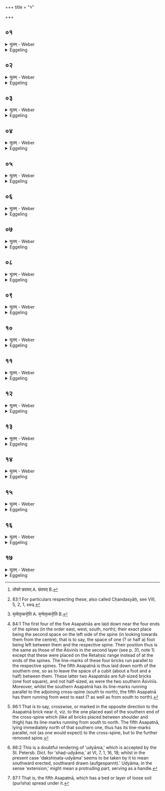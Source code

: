 +++
title = "१"

+++






##  ०१
<details><summary>मूलम् - Weber</summary>

पञ्चमीं चि᳘तिमु᳘पदधाति॥  
एतद्वै᳘ देवा᳘श्चतुर्थीं चि᳘तिं चित्वा᳘ समा᳘रोहन्य᳘दूर्ध्व᳘मन्त᳘रिक्षादर्वाची᳘नं दिवस्त᳘देव त᳘त्संस्कृ᳘त्य समा᳘रोहन्॥
</details>

<details><summary>Eggeling</summary>

1. He lays down the fifth layer. For now, having laid down the fourth layer, the gods mounted it,--having completed what is above the air, and below the sky, they mounted it.
</details>


##  ०२
<details><summary>मूलम् - Weber</summary>

ते ऽब्रुवन्॥  
चेत᳘यध्वमि᳘ति चि᳘तिमिछते᳘ति वाव त᳘दब्रुवन्नित᳘ ऊर्ध्व᳘मिछते᳘ति ते᳘ चेत᳘यमाना दि᳘वमेव᳘ विरा᳘जम् पञ्चमीं चि᳘तिमपश्यंस्ते᳘भ्य एष᳘ लोॗको ऽछन्दयत् [^wbr_1] ॥  

[^wbr_1]: लोको छदयत् A. छंदयत् B.
</details>

<details><summary>Eggeling</summary>

2. They spake, 'Meditate ye (cetay)!' whereby, doubtless, they meant to say, 'Seek ye a layer (citi)! Seek ye from hence upwards!' Whilst meditating, they saw that fifth layer, the far-shining heaven: that world pleased them.
</details>


##  ०३
<details><summary>मूलम् - Weber</summary>

ते ऽकामयन्त॥  
असपत्न᳘मिमं᳘ लोक᳘मनुपबाधं᳘ कुर्वीमही᳘तिॗ ते ऽब्रुवन्नु᳘प त᳘ज्जानीत य᳘थेमं᳘ लोक᳘मसपत्न᳘मनुपबाधं᳘ कर᳘वामहा इ᳘तिॗ ते ऽब्रुवंश्चेत᳘यध्वमि᳘ति चि᳘तिमिछते᳘ति वाव त᳘दब्रुवंस्त᳘दिछत य᳘थेमं लोक᳘मसपत्न᳘मनुपबाधं᳘ कर᳘वामहा इ᳘ति॥
</details>

<details><summary>Eggeling</summary>

3. They desired, 'Would that we could make that world foeless, undisturbed!' They spake, 'Think ye upon this, how we shall make this world

foeless, undisturbed!' They spake, 'Meditate ye!' whereby, indeed, they meant to say, 'Seek ye a layer! Seek ye how we shall make this world foeless, undisturbed!'
</details>


##  ०४
<details><summary>मूलम् - Weber</summary>

ते᳘ चेत᳘यमानाः॥  
एता इ᳘ष्टका अपश्यन्नसपत्नास्ता उ᳘पादधत ता᳘भिरेतं᳘ लोक᳘मसपत्न᳘मनुपबाध᳘मकुर्वत तद्य᳘देता᳘भिरिमं᳘ लोक᳘मसपत्न᳘मनुपबाधम᳘कुर्वत त᳘स्मादेता᳘ असपत्नास्त᳘थेॗवैतद्य᳘जमानो य᳘देता᳘ उपद᳘धात᳘मेॗवैत᳘ल्लोक᳘मसपत्न᳘मनुपबाधं᳘ कुरुते सर्व᳘त उ᳘पदधाति सर्व᳘त एॗवैत᳘देतं᳘ लोक᳘मसपत्न᳘मनुपबाधं᳘ कुरुते परार्ध उ᳘पदधाति स᳘र्वमेॗवैत᳘देतं᳘ लोक᳘मसपत्न᳘मनुपवाधं᳘ कुरुते॥
</details>

<details><summary>Eggeling</summary>

4. Whilst meditating, they saw these Asapatnā ('foeless') bricks; they laid them down, and by means of them they made that world foeless, undisturbed; and because by means of them they made that world foeless, undisturbed, these (are called) Asapatnās. And in like manner does the Sacrificer, by laying them down, now make that world foeless, undisturbed. On all (four) sides he lays them down: on all sides he thus makes that world foeless, undisturbed. He places them on the other side: he thereby makes that whole world foe-less, undisturbed.
</details>


##  ०५
<details><summary>मूलम् - Weber</summary>

अ᳘थ विरा᳘ज उ᳘पदधाति॥  
एषा वै सा᳘ विराड्यां त᳘द्देवा᳘ विरा᳘जम् पञ्चमीं चि᳘तिम᳘पश्यंस्ता द᳘श-दशो᳘पदधाति द᳘शाक्षरा विरा᳘ड्विरा᳘डेषा चि᳘विः सर्व᳘त उ᳘पदधाति यो वा ए᳘कस्यां दिशि᳘ विरा᳘जति न वै स वि᳘राजति यो वाव स᳘र्वासु दिक्षु᳘ विरा᳘जति स᳘ एव वि᳘राजति॥
</details>

<details><summary>Eggeling</summary>

5. He then lays down the Virājs [^egg_168] (far-shining bricks): this Virāj, indeed, is that far-shining (virāj) fifth layer which the gods saw. He lays them down by tens: the Virāj (metre) consists of ten syllables, and this layer is 'virāj.' He places them on every side; for he who shines (rules) in one direction only, does not shine far and wide, but whosoever shines in all directions, he alone shines far and wide.

[^egg_168]: 83:1 For particulars respecting these, also called Cḥandasyāḥ, see VIII, 5, 2, 1, seq.
</details>


##  ०६
<details><summary>मूलम् - Weber</summary>

य᳘द्वेॗवैता᳘ असपत्ना᳘ उपद᳘धाति॥  
एतद्वै᳘ प्रजा᳘पतिमेत᳘स्मिन्नात्म᳘नः प्र᳘तिहिते सर्व᳘तः पाप्मो᳘पायतत स᳘ एता इ᳘ष्टका अपश्यदसपत्नास्ता उ᳘पाधत्त ता᳘भिस्त᳘म् पाप्मा᳘नम᳘पाहत पाप्मा वै᳘ सप᳘त्नस्तद्य᳘देता᳘भिः पाप्मा᳘नᳫं सप᳘त्नमपा᳘हत त᳘स्मादेता᳘ असपत्नाः᳟॥
</details>

<details><summary>Eggeling</summary>

6. And as to why he lays down those Asapatnās. Now at that time, when that (part) of his body had been restored, evil beset Prajāpati on every side. He saw those foeless bricks, and laid them down, and by means of them he drove off evil, for foe means evil; and because, by means of them he drove off the foe, evil, therefore they are (called) 'foeless' (bricks).
</details>


##  ०७
<details><summary>मूलम् - Weber</summary>

तद्वा᳘ एत᳘त्क्रियते॥  
य᳘द्देवा अ᳘कुर्वन्निॗदं न्विमᳫं स᳘ पाप्मा नो᳘पयतते यॗत्त्वेत᳘त्करो᳘ति [^wbr_2] य᳘द्देवा अ᳘कुर्वंस्त᳘त्करवाणीत्य᳘थो य᳘ एव᳘ पाप्मा यः᳘ सप᳘त्नस्त᳘मेता᳘भिर᳘पहते तद्य᳘देता᳘भिः पाप्मा᳘नᳫं सप᳘त्नमपहते त᳘स्मादेता᳘ असपत्नाः᳘ सर्व᳘त उ᳘पदधाति सर्व᳘त एॗवैत᳘त्पाप्मा᳘नᳫं सप᳘त्नम᳘पहते परार्ध उ᳘पदधाति स᳘र्वस्मादेॗवैत᳘दात्म᳘नः पाप्मा᳘नᳫं सप᳘त्नम᳘पहते॥  

[^wbr_2]: य᳘त्वेत᳘त्करो᳘ति A. य᳘न्वेत᳘त्करो᳘ति B.
</details>

<details><summary>Eggeling</summary>

7. And what the gods did, the same is done now. Evil, indeed, does not now beset this (Sacrificer), but when he now does this, it is that he wants to do what the gods did; and he thereby drives off whatever evil, whatever foe besets him; and because, by means of them, he drives off the foe, evil, therefore they are (called) the 'foeless' (bricks). He places them on every side: he thereby drives off the foe, evil, on every side. He places them on the other side: from his whole self he thereby drives off the foe, evil.
</details>


##  ०८
<details><summary>मूलम् - Weber</summary>

स᳘ पुर᳘स्तादु᳘पदधाति॥  
अ᳘ग्ने जातान्प्र᳘णुदा नः सप᳘त्नानि᳘ति य᳘थैव य᳘जुस्त᳘था ब᳘न्धुर᳘थ पश्चात्स᳘हसा जातान्प्र᳘णुदा नः सप᳘त्नानि᳘ति य᳘थैव य᳘जुस्त᳘था ब᳘न्धुः॥
</details>

<details><summary>Eggeling</summary>

8. He lays down (one) in front [^egg_169], with (Vāj. S. XV, 1), 'O Agni, drive away the foes of ours that are born, drive back those unborn, O knower of beings! cheer us, kindly and un-frowning! may we be in thy threefold-sheltering, steadfast protection!' as the text so the sense. Then behind, with (Vāj. S. XV, 2), 'With might drive away the foes of ours that are born,

[^egg_169]: 84:1 The first four of the five Asapatnās are laid down near the four ends of the spines (in the order east, west, south, north); their exact place being the second space on the left side of the spine (in looking towards them from the centre), that is to say, the space of one (? or half a) foot being left between them and the respective spine. Their position thus is the same as those of the Āśvinīs in the second layer (see p. 31, note 1) except that these were placed on the Retaḥsic range instead of at the ends of the spines. The line-marks of these four bricks run parallel to the respective spines. The fifth Asapatnā is thus laid down north of the southern one, so as to leave the space of a cubit (about a foot and a half) between them. These latter two Asapatnās are full-sized bricks (one foot square), and not half-sized, as were the two southern Āśvinīs. Moreover, whilst the southern Asapatnā has its line-marks running parallel to the adjoining cross-spine (south to north), the fifth Asapatnā has them running from west to east (? as well as from south to north).

drive back, O knower of beings, those unborn! cheer us with kindly feeling! may we prevail! drive off our foes!' as the text so the sense.
</details>


##  ०९
<details><summary>मूलम् - Weber</summary>

सा या᳘ पुर᳘स्तादग्निः सा᳟॥  
या᳘ पश्चा᳘दग्निःॗ साग्नि᳘नैव त᳘त्पुर᳘स्तात्पाप्मा᳘नमपा᳘हताग्नि᳘ना पश्चात्त᳘थैॗवैतद्य᳘जमानो ऽग्नि᳘नैव᳘ पुर᳘स्तात्पाप्मा᳘नमपहॗते ऽग्नि᳘ना पश्चा᳘त्॥
</details>

<details><summary>Eggeling</summary>

9. That which is (placed) in front is Agni, and that behind is Agni: with Agni he (Prajāpati) then drove away evil both in front and in the rear; and in like manner now does the Sacrificer with Agni drive away evil both in front and in the rear.
</details>


##  १०
<details><summary>मूलम् - Weber</summary>

अ᳘थ दक्षिणतः᳟॥  
षोडशी स्तो᳘म ओ᳘जो द्र᳘विणमित्ये᳘कादशाक्षरा वै᳘ त्रिष्टुप्त्रै᳘ष्टुभमन्त᳘रिक्षं च᳘तस्रो दि᳘श एष᳘ एव व᳘ज्रः पञ्चदशस्त᳘स्यासा᳘वेॗवादित्यः᳘ षोडशी व᳘ज्रस्य भर्ता स᳘ एते᳘न पञ्चदशे᳘न व᳘ज्रेणैत᳘या त्रिष्टु᳘भा दक्षिणतः᳘ पाप्मा᳘नम᳘पाहत त᳘थैॗवैतद्य᳘जमान एते᳘न पञ्चदशे᳘न व᳘ज्रेणैत᳘या त्रिष्टु᳘भा दक्षिणतः᳘ पाप्मा᳘नम᳘पहते॥
</details>

<details><summary>Eggeling</summary>

10. Then on the right (south) side, with (Vāj. S. XV, 3), 'The sixteenfold Stoma, vigour, wealth!' The Trishṭubh consists of eleven syllables, and--the air being of Trishṭubh nature--there are (in the air) four quarters. The thunderbolt is fifteenfold, and yonder sun is the sixteenfold wielder of that thunderbolt: with that thunderbolt, with that Trishṭubh, he (Prajāpati) drove away evil in the south; and in like manner does the Sacrificer, with that thunderbolt, with that Trishṭubh, now drive away evil in the south.
</details>


##  ११
<details><summary>मूलम् - Weber</summary>

अ᳘थोत्तरतः᳟॥  
चतुश्चत्वारिंश स्तो᳘मो व᳘र्चो द्र᳘विणमि᳘ति च᳘तुश्चत्वारिंशदक्षरा वै᳘ त्रिष्टुप्त्रै᳘ष्टुभो व᳘ज्रः स᳘ एते᳘न चतुश्चत्वारिंशे᳘न व᳘ज्रेणैत᳘या त्रिष्टु᳘भोत्तरतः᳘ पाप्मा᳘नम᳘पाहत त᳘थैॗवैतद्य᳘जमान एते᳘न चतुश्चत्वारिंशे᳘न व᳘ज्रेणैत᳘या त्रिष्टु᳘भोत्तरतः᳘ पाप्मा᳘नम᳘पहते॥
</details>

<details><summary>Eggeling</summary>

11. Then on the left (north) side, with, 'The forty-four-fold Stoma, lustre, wealth!' The Trishṭubh consists of forty-four syllables, and the thunderbolt is of Trishṭubh nature: with that forty-four-fold thunderbolt, with that Trishṭubh, he (Prajāpati) drove away evil in the north; and in like manner does the Sacrificer, with that thunderbolt, with that Trishṭubh, now drive away evil in the north.
</details>


##  १२
<details><summary>मूलम् - Weber</summary>

अ᳘थ मध्ये॥  
अग्नेः पु᳘रीषमसी᳘ति ब्र᳘ह्म वै᳘ चतुर्थी चि᳘तिरग्नि᳘रु वै ब्र᳘ह्म त᳘स्या एतत्पु᳘रीषमिव य᳘त्पञ्चम्य᳘प्सो नामे᳘ति त᳘स्योक्तो ब᳘न्धुः॥
</details>

<details><summary>Eggeling</summary>

12. Then in the middle (the fifth), with, 'Agni's soil-cover thou art!'--the fourth layer indeed is the Brahman, and the Brahman is Agni, and this, the fifth layer is, as it were, the (soil-)cover of that (fourth layer);--'his sap, in truth: may the All-gods sing thy praises! Seat thee here, laden with Stomas, and rich in fat! Gain for us, by

sacrifice, wealth with offspring!' as the text so the sense.
</details>


##  १३
<details><summary>मूलम् - Weber</summary>

ताम् प्रा᳘चीं तिर᳘श्चीमु᳘पदधाति॥  
एत᳘द्धैत᳘या प्रजा᳘पतिः पाप्म᳘नो मू᳘लमवृश्चत्त᳘थैॗवैनयाय᳘मेत᳘त्पाप्म᳘नो मू᳘लं वृश्चति दक्षिणतो᳘ दक्षिणत᳘उद्यामो हि वज्रो᳘ ऽन्तरेण द᳘क्षिणां दि᳘श्यामुद्यामा᳘य ह त᳘मवकाशं᳘ करोति॥
</details>

<details><summary>Eggeling</summary>

13. This one he lays down with its line-marks running eastward and crosswise [^egg_170]; for by that one Prajāpati then cut out the root of evil, and in like manner does this (Sacrificer) now thereby cut out the root of evil. On the right (south) side (from the centre he places it), for the thunderbolt has a string [^egg_171] on the right side;--inside the one in the southern quarter, for it is for the sake of extension that he leaves that space.

[^egg_170]: 86:1 That is to say, crosswise, or marked in the opposite direction to the Asapatnā brick near it, viz. to the one placed east of the southern end of the cross-spine which (like all bricks placed between shoulder and thigh) has its line-marks running from south to north. The fifth Asapatnā, lying immediately north of that southern one, thus has its line-marks parallel, not (as one would expect) to the cross-spine, but to the further removed spine.

[^egg_171]: 86:2 This is a doubtful rendering of 'udyāma,' which is accepted by the St. Petersb. Dict. for 'shaḍ-udyāma,' at VI, 7, 1, 16, 18; whilst in the present case 'dakshiṇata-udyāma' seems to be taken by it to mean southward erected, southward drawn (aufgespannt).' Udyāma, in the sense 'extension,' might mean a protruding part, serving as a handle.
</details>


##  १४
<details><summary>मूलम् - Weber</summary>

सा या᳘ पुर᳘स्तात्प्राणः सा᳟॥  
या᳘ पश्चा᳘दपानः सा᳘ प्राणे᳘नैव त᳘त्पुर᳘स्तात्पाप्मा᳘नमपा᳘हतापाने᳘न पश्चात्त᳘थैॗवैतद्य᳘जमानः प्राणे᳘नैव पुर᳘स्तात्पाप्मा᳘नम᳘पहते ऽपाने᳘न पश्चा᳘त्॥
</details>

<details><summary>Eggeling</summary>

14. The one which (lies) in front is the out-breathing, the one at the back the off-breathing: by the out-breathing he (Prajāpati) then drove away evil in front, and by the off-breathing in the rear; and in like manner does the Sacrificer now by the out-breathing drive away evil in front, and by the off-breathing in the rear.
</details>


##  १५
<details><summary>मूलम् - Weber</summary>

अ᳘थ ये᳘ अभि᳘तः॥  
तौ᳘ बाहू सॗ यो ऽस्याभि᳘तः पाप्मा᳘सीद्बाहु᳘भ्यां तम᳘पाहत त᳘थैॗवैतद्य᳘जमानोॗ यो ऽस्याभि᳘तः पाप्मा भ᳘वति बाहु᳘भ्यामेव तम᳘पहते॥
</details>

<details><summary>Eggeling</summary>

15. And the two on both sides (of the spine) are the two arms: whatever evil there was sideways of him, that he drove away with his arms; and in like manner does this Sacrificer now drive away with his arms whatever evil there is sideways of him.
</details>


##  १६
<details><summary>मूलम् - Weber</summary>

अ᳘न्नम् पु᳘रीषवती॥  
सॗ यो ऽस्योप᳘रिष्ठात्पाप्मा᳘सीद᳘न्नेन तम᳘पाहात त᳘थैॗवैतद्य᳘जमानोॗ यो ऽस्योप᳘रिष्टात्पाप्मा भ᳘वत्य᳘न्नेनैव तम᳘पहते॥
</details>

<details><summary>Eggeling</summary>

16. The soil-bedded one [^egg_172] means food: whatever evil there was above him, that he (Prajāpati) drove away by means of food; and in like manner does the Sacrificer now, by means of food, drive away whatever evil there is above him.

[^egg_172]: 87:1 That is, the fifth Asapatnā, which has a bed or layer of loose soil (purīsha) spread under it.
</details>


##  १७
<details><summary>मूलम् - Weber</summary>

स य᳘द्ध वा᳘ एवंवित्प्रा᳘णिति᳟᳟॥  
यो ऽस्य पुर᳘स्तात्पाप्मा भ᳘वति तं तेना᳘पहते᳘ ऽथ य᳘दपा᳘निति ते᳘न तं यः᳘ पश्चाद᳘थ य᳘द्बाहु᳘भ्यां क᳘र्म कुरुते ते᳘नॗ तं यो ऽभितो᳘ ऽथ यद᳘न्नम᳘त्ति ते᳘न तं य᳘ उप᳘रिष्टात्सर्वदा᳘ ह वा᳘ एवंवि᳘त्पाप्मा᳘नम᳘पहते᳘ ऽपि स्व᳘पंस्त᳘स्मादेवं᳘ विदु᳘षः पापं न᳘ कीर्तयेन्ने᳘दस्य पाप्मा᳘सानी᳘ति॥
</details>
<details><summary>Eggeling</summary>

17. And, verily, whenever he, knowing this, breathes out, he thereby drives away the evil which is in front of him; and when he breathes backward, he thereby (drives away) that which is in the rear; and when he does work with his arms, he thereby (drives away) that which is sideways of him; and when he eats food, he thereby (drives away) that (evil) which is above him: at all times, indeed, even while sleeping, does he who knows this drive away evil. Hence, one must not speak ill of him who knows this, lest one should be his evil (enemy).
</details>

